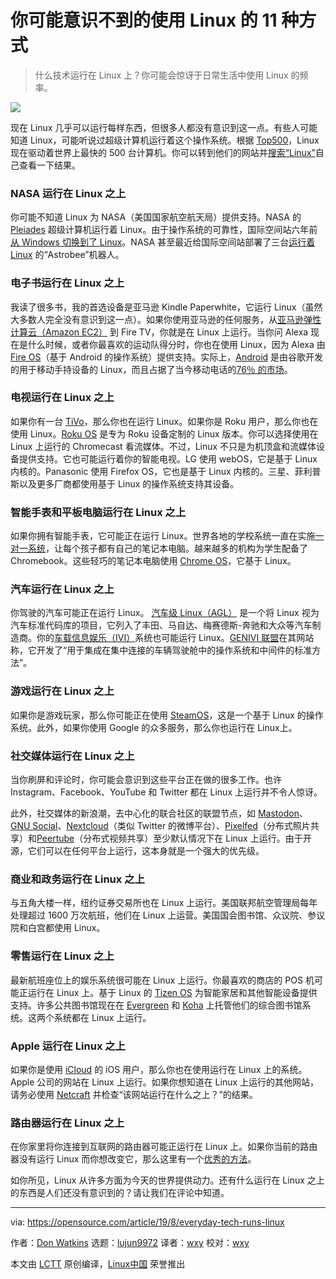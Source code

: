 [#]: collector: (lujun9972)
[#]: translator: (wxy)
[#]: reviewer: (wxy)
[#]: publisher: (wxy)
[#]: url: (https://linux.cn/article-11289-1.html)
[#]: subject: (11 surprising ways you use Linux every day)
[#]: via: (https://opensource.com/article/19/8/everyday-tech-runs-linux)
[#]: author: (Don Watkins https://opensource.com/users/don-watkins)

你可能意识不到的使用 Linux 的 11 种方式
======

> 什么技术运行在 Linux 上？你可能会惊讶于日常生活中使用 Linux 的频率。

![](https://img.linux.net.cn/data/attachment/album/201909/01/000003dsqf45rbavr5vzja.jpg)

现在 Linux 几乎可以运行每样东西，但很多人都没有意识到这一点。有些人可能知道 Linux，可能听说过超级计算机运行着这个操作系统。根据 [Top500][2]，Linux 现在驱动着世界上最快的 500 台计算机。你可以转到他们的网站并[搜索“Linux”][3]自己查看一下结果。

### NASA 运行在 Linux 之上

你可能不知道 Linux 为 NASA（美国国家航空航天局）提供支持。NASA 的 [Pleiades][4] 超级计算机运行着 Linux。由于操作系统的可靠性，国际空间站六年前[从 Windows 切换到了 Linux][5]。NASA 甚至最近给国际空间站部署了三台[运行着 Linux][6] 的“Astrobee”机器人。

### 电子书运行在 Linux 之上

我读了很多书，我的首选设备是亚马逊 Kindle Paperwhite，它运行 Linux（虽然大多数人完全没有意识到这一点）。如果你使用亚马逊的任何服务，从[亚马逊弹性计算云（Amazon EC2）][7] 到 Fire TV，你就是在 Linux 上运行。当你问 Alexa 现在是什么时候，或者你最喜欢的运动队得分时，你也在使用 Linux，因为 Alexa 由 [Fire OS][8]（基于 Android 的操作系统）提供支持。实际上，[Android][9] 是由谷歌开发的用于移动手持设备的 Linux，而且占据了当今移动电话的[76％ 的市场][10]。

### 电视运行在 Linux 之上

如果你有一台 [TiVo][11]，那么你也在运行 Linux。如果你是 Roku 用户，那么你也在使用 Linux。[Roku OS][12] 是专为 Roku 设备定制的 Linux 版本。你可以选择使用在 Linux 上运行的 Chromecast 看流媒体。不过，Linux 不只是为机顶盒和流媒体设备提供支持。它也可能运行着你的智能电视。LG 使用 webOS，它是基于 Linux 内核的。Panasonic 使用 Firefox OS，它也是基于 Linux 内核的。三星、菲利普斯以及更多厂商都使用基于 Linux 的操作系统支持其设备。

### 智能手表和平板电脑运行在 Linux 之上

如果你拥有智能手表，它可能正在运行 Linux。世界各地的学校系统一直在实施[一对一系统][13]，让每个孩子都有自己的笔记本电脑。越来越多的机构为学生配备了 Chromebook。这些轻巧的笔记本电脑使用 [Chrome OS][14]，它基于 Linux。

### 汽车运行在 Linux 之上

你驾驶的汽车可能正在运行 Linux。 [汽车级 Linux（AGL）][15] 是一个将 Linux 视为汽车标准代码库的项目，它列入了丰田、马自达、梅赛德斯-奔驰和大众等汽车制造商。你的[车载信息娱乐（IVI）][16]系统也可能运行 Linux。[GENIVI 联盟][17]在其网站称，它开发了“用于集成在集中连接的车辆驾驶舱中的操作系统和中间件的标准方法”。

### 游戏运行在 Linux 之上

如果你是游戏玩家，那么你可能正在使用 [SteamOS][18]，这是一个基于 Linux 的操作系统。此外，如果你使用 Google 的众多服务，那么你也运行在 Linux上。

### 社交媒体运行在 Linux 之上

当你刷屏和评论时，你可能会意识到这些平台正在做的很多工作。也许 Instagram、Facebook、YouTube 和 Twitter 都在 Linux 上运行并不令人惊讶。

此外，社交媒体的新浪潮，去中心化的联合社区的联盟节点，如 [Mastodon][19]、[GNU Social][20]、[Nextcloud][21]（类似 Twitter 的微博平台）、[Pixelfed][22]（分布式照片共享）和[Peertube][23]（分布式视频共享）至少默认情况下在 Linux 上运行。由于开源，它们可以在任何平台上运行，这本身就是一个强大的优先级。

### 商业和政务运行在 Linux 之上

与五角大楼一样，纽约证券交易所也在 Linux 上运行。美国联邦航空管理局每年处理超过 1600 万次航班，他们在 Linux 上运营。美国国会图书馆、众议院、参议院和白宫都使用 Linux。

### 零售运行在 Linux 之上

最新航班座位上的娱乐系统很可能在 Linux 上运行。你最喜欢的商店的 POS 机可能正运行在 Linux 上。基于 Linux 的 [Tizen OS][24] 为智能家居和其他智能设备提供支持。许多公共图书馆现在在 [Evergreen][25] 和 [Koha][26] 上托管他们的综合图书馆系统。这两个系统都在 Linux 上运行。

### Apple 运行在 Linux 之上

如果你是使用 [iCloud][27] 的 iOS 用户，那么你也在使用运行在 Linux 上的系统。Apple 公司的网站在 Linux 上运行。如果你想知道在 Linux 上运行的其他网站，请务必使用 [Netcraft][28] 并检查“该网站运行在什么之上？”的结果。

### 路由器运行在 Linux 之上

在你家里将你连接到互联网的路由器可能正运行在 Linux 上。如果你当前的路由器没有运行 Linux 而你想改变它，那么这里有一个[优秀的方法][29]。

如你所见，Linux 从许多方面为今天的世界提供动力。还有什么运行在 Linux 之上的东西是人们还没有意识到的？请让我们在评论中知道。

--------------------------------------------------------------------------------

via: https://opensource.com/article/19/8/everyday-tech-runs-linux

作者：[Don Watkins][a]
选题：[lujun9972][b]
译者：[wxy](https://github.com/wxy)
校对：[wxy](https://github.com/wxy)

本文由 [LCTT](https://github.com/LCTT/TranslateProject) 原创编译，[Linux中国](https://linux.cn/) 荣誉推出

[a]: https://opensource.com/users/don-watkins
[b]: https://github.com/lujun9972
[1]: https://opensource.com/sites/default/files/styles/image-full-size/public/lead-images/truck_steering_wheel_drive_car_kubernetes.jpg?itok=0TOzve80 (Truck steering wheel and dash)
[2]: https://www.top500.org/
[3]: https://www.top500.org/statistics/sublist/
[4]: https://www.nas.nasa.gov/hecc/resources/pleiades.html
[5]: https://www.extremetech.com/extreme/155392-international-space-station-switches-from-windows-to-linux-for-improved-reliability
[6]: https://ntrs.nasa.gov/archive/nasa/casi.ntrs.nasa.gov/20180003515.pdf
[7]: https://aws.amazon.com/amazon-linux-ami/
[8]: https://en.wikipedia.org/wiki/Fire_OS
[9]: https://en.wikipedia.org/wiki/Android_(operating_system)
[10]: https://gs.statcounter.com/os-market-share/mobile/worldwide/
[11]: https://tivo.pactsafe.io/legal.html#open-source-software
[12]: https://en.wikipedia.org/wiki/Roku
[13]: https://en.wikipedia.org/wiki/One-to-one_computing
[14]: https://en.wikipedia.org/wiki/Chrome_OS
[15]: https://opensource.com/life/16/8/agl-provides-common-open-code-base
[16]: https://opensource.com/business/16/5/interview-alison-chaiken-steven-crumb
[17]: https://www.genivi.org/faq
[18]: https://store.steampowered.com/steamos/
[19]: https://opensource.com/article/17/4/guide-to-mastodon
[20]: https://www.gnu.org/software/social/
[21]: https://apps.nextcloud.com/apps/social
[22]: https://pixelfed.org/
[23]: https://joinpeertube.org/en/
[24]: https://wiki.tizen.org/Devices
[25]: https://evergreen-ils.org/
[26]: https://koha-community.org/
[27]: https://toolbar.netcraft.com/site_report?url=https://www.icloud.com/
[28]: https://www.netcraft.com/
[29]: https://opensource.com/life/16/6/why-i-built-my-own-linux-router
